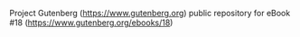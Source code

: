 Project Gutenberg (https://www.gutenberg.org) public repository for eBook #18 (https://www.gutenberg.org/ebooks/18)